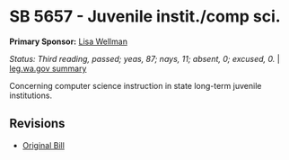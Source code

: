 # SB 5657 - Juvenile instit./comp sci.
**Primary Sponsor:** [Lisa Wellman](/person/leg/lisa.wellman.md)

*Status: Third reading, passed; yeas, 87; nays, 11; absent, 0; excused, 0.* | [leg.wa.gov summary](https://app.leg.wa.gov/billsummary?BillNumber=5657&Year=2021)

Concerning computer science instruction in state long-term juvenile institutions.

## Revisions
* [Original Bill](1/)
